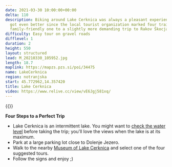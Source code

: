 ```yaml
---
date: 2021-03-30 10:00:00+00:00
delta: 110
description: Biking around Lake Cerknica was always a pleasant experience, and it
  got even better since the local tourist organization marked four trails, from a
  family-friendly one to a slightly more demanding trip to Rakov Škocjan.
difficulty: Easy tour on gravel roads
difflevel: 1
duration: 2
height: 550
layout: structured
lead: M_20210330_105952.jpg
length: 18.7
maplink: https://mapzs.pzs.si/poi/34475
name: LakeCerknica
region: notranjska
start: 45.772962,14.357420
title: Lake Cerknica
video: https://www.relive.cc/view/vE6Jgj581xq/
---
```

{{<hike-details description="yes">}}

**Four Steps to a Perfect Trip**

* Lake Cerknica is an intermittent lake. You might want to [check the water level](https://g0.ipcamlive.com/player/player.php?alias=5efae4a5d932c) before taking the trip; you'll love the views when the lake is at its maximum.
* Park at a large parking lot close to Dolenje Jezero.
* Walk to the nearby [Museum of Lake Cerknica](https://jezerski-hram.si/en/) and select one of the four suggested tours.
* Follow the signs and enjoy ;)
